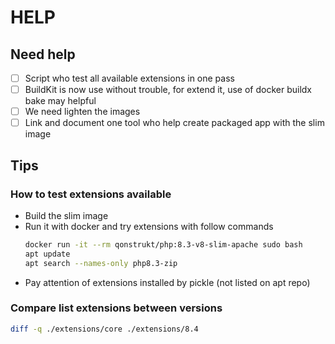# HELP 

## Need help

* [ ] Script who test all available extensions in one pass
* [ ] BuildKit is now use without trouble, for extend it, use of docker buildx bake may helpful
* [ ] We need lighten the images 
* [ ] Link and document one tool who help create packaged app with the slim image

## Tips

### How to test extensions available

* Build the slim image
* Run it with docker and try extensions with follow commands 
  ```bash
  docker run -it --rm qonstrukt/php:8.3-v8-slim-apache sudo bash
  apt update
  apt search --names-only php8.3-zip
  ```
* Pay attention of extensions installed by pickle (not listed on apt repo)

### Compare list extensions between versions

```bash 
diff -q ./extensions/core ./extensions/8.4
```